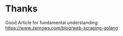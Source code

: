 # Thanks

Good Article for fundamental understanding: https://www.zenrows.com/blog/web-scraping-golang
